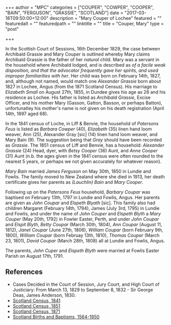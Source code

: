 +++
author = "MPC"
categories = ["COUPER", "COWPER", "COOPER", "BAIN", "FERGUSON", "GRASSIE", "SCOTLAND"]
date = "2017-03-18T09:50:00+12:00"
description = "Mary Couper of Lochee"
featured = ""
featuredalt = ""
featuredpath = ""
linktitle = ""
title = "Couper, Mary"
type = "post"

+++ 

In the Scottish Court of Sessions, 16th December 1829, the case between Archibald Grassie and Mary Couper is outlined whereby Mary claims Archibald Grassie is the father of her _natural_ child. Mary was a servant in the household where Archibald lodged, and is described as _of a facile weak disposition, and that the advocator frequently gave her spirits, and used improper familiarities with her_. Her child was born on February 14th, 1827, and, although not named, would match one _Alexander Grassie_ born about 1827 in Lochee, Angus (from the 1871 Scotland Census). His marriage to _Elizabeth Small_ on August 27th, 1855, in Dundee gives his age as 28 and his residence as Lochee. His father is listed as _Archibald Grassie_, Excise Officer, and his mother Mary (Gasson, Gatton, Basson, or perhaps Batton), unfortunatley his mother's name is not given on his death registration (April 14th, 1897 aged 68).

In the 1841 census of Loche, in Liff & Benvie, the household of _Patersons Feus_ is listed as _Barbara Cowper_ (40), _Elizabeth_ (35) linen hand loom weaver, Ann (25), Alexander Gray \[sic\] (14) linen hand loom weaver, and Mary Bain (9). The suggestion being that _Gray_ should have been recorded as _Grassie_. The 1851 census of Liff and Benvie, has a household: _Alexander Grassie_ (24) Head, dyer, with _Betsy Cooper_ (36) Aunt, and _Anne Cooper_ (31) Aunt (n.b. the ages given in the 1841 census were often rounded to the nearest 5 years, or perhaps we not given accurately for whatever reason).

_Mary Bain_ married _James Ferguson_ on May 30th, 1850 in Lundie and Fowlis. The family moved to New Zealand where she died in 1913, her death certificate gives her parents as _(Lauchlin) Bain_ and _Mary Cooper_.

Following up on the _Patersons Feus_ household, _Barbary Coupar_ was baptised on February 13th, 1797 in Lundie and Fowlis, Angus. Her parents are given as _John Coupar_ and _Elspeth Blyath_ \[sic\]. This family also had children Margaret (February 14th, 1794), James (July 3rd, 1795) in Lundie and Fowlis, and under the name of _John Couper_ and _Elspeth Blyth_ a _Mary Couper_ (May 20th, 1792) in Fowler Easter, Perth, and under _John Coupar_ and _Elspit Blyth_, _Betty Coupar_ (March 30th, 1804), _Ann Coupar_ (August 11, 1812), _Janet Coupar_ (June 27th, 1806), _William Coupar_ (born February 9th, 1800), _William Coupar_ (born Februay 13th, 1810), _Thomas Coupar_ (March 23, 1801), _David Coupar_ (March 28th, 1808) all at Lundie and Fowlis, Angus.

The parents, _John Cuper_ and _Elspeth Blyth_ were married at Fowlis Easter Parish on August 17th, 1791.

## References

* Cases Decided in the Court of Session, Jury Court, and High Court of Justiciary: From March 13, 1829 to September 8, 1832 - Sir George Deas, James Anderson, 1830.
* [Scotland Census, 1841](https://www.scotlandspeople.gov.uk)
* [Scotland Census, 1851](https://www.scotlandspeople.gov.uk)
* [Scotland Census, 1871](https://www.scotlandspeople.gov.uk)
* [Scotland Births and Baptisms, 1564-1950](https://familysearch.org)
